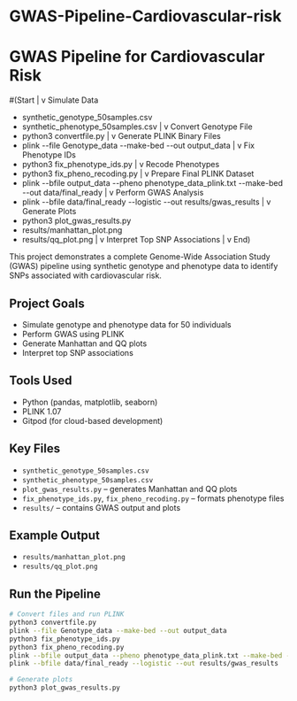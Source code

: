 # GWAS-Pipeline-Cardiovascular-risk
# GWAS Pipeline for Cardiovascular Risk
#(Start
  |
  v
Simulate Data
  - synthetic_genotype_50samples.csv
  - synthetic_phenotype_50samples.csv
  |
  v
Convert Genotype File
  - python3 convertfile.py
  |
  v
Generate PLINK Binary Files
  - plink --file Genotype_data --make-bed --out output_data
  |
  v
Fix Phenotype IDs
  - python3 fix_phenotype_ids.py
  |
  v
Recode Phenotypes
  - python3 fix_pheno_recoding.py
  |
  v
Prepare Final PLINK Dataset
  - plink --bfile output_data --pheno phenotype_data_plink.txt --make-bed --out data/final_ready
  |
  v
Perform GWAS Analysis
  - plink --bfile data/final_ready --logistic --out results/gwas_results
  |
  v
Generate Plots
  - python3 plot_gwas_results.py
  - results/manhattan_plot.png
  - results/qq_plot.png
  |
  v
Interpret Top SNP Associations
  |
  v
End)

This project demonstrates a complete Genome-Wide Association Study (GWAS) pipeline using synthetic genotype and phenotype data to identify SNPs associated with cardiovascular risk.

## Project Goals
- Simulate genotype and phenotype data for 50 individuals
- Perform GWAS using PLINK
- Generate Manhattan and QQ plots
- Interpret top SNP associations

## Tools Used
- Python (pandas, matplotlib, seaborn)
- PLINK 1.07
- Gitpod (for cloud-based development)

## Key Files
- `synthetic_genotype_50samples.csv`
- `synthetic_phenotype_50samples.csv`
- `plot_gwas_results.py` – generates Manhattan and QQ plots
- `fix_phenotype_ids.py`, `fix_pheno_recoding.py` – formats phenotype files
- `results/` – contains GWAS output and plots

## Example Output
- `results/manhattan_plot.png`
- `results/qq_plot.png`

## Run the Pipeline
```bash
# Convert files and run PLINK
python3 convertfile.py
plink --file Genotype_data --make-bed --out output_data
python3 fix_phenotype_ids.py
python3 fix_pheno_recoding.py
plink --bfile output_data --pheno phenotype_data_plink.txt --make-bed --out data/final_ready
plink --bfile data/final_ready --logistic --out results/gwas_results

# Generate plots
python3 plot_gwas_results.py
